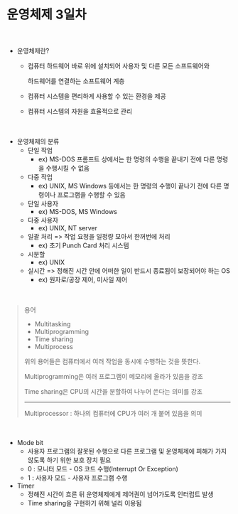 # 운영체제 3일차

　

* 운영체제란?

  * 컴퓨터 하드웨어 바로 위에 설치되어 사용자 및 다른 모든 소프트웨어와

    하드웨어를 연결하는 소프트웨어 계층

  * 컴퓨터 시스템을 편리하게 사용할 수 있는 환경을 제공

  * 컴퓨터 시스템의 자원을 효율적으로 관리

　

* 운영체제의 분류
  * 단일 작업
    * ex) MS-DOS 프롬프트 상에서는 한 명령의 수행을 끝내기 전에 다른 명령을 수행시킬 수 없음
  * 다중 작업
    * ex) UNIX, MS Windows 등에서는 한 명령의 수행이 끝나기 전에 다른 명령이나 프로그램을 수행할 수 있음
  * 단일 사용자
    * ex) MS-DOS, MS Windows
  * 다중 사용자
    * ex) UNIX, NT server
  * 일괄 처리 => 작업 요청을 일정량 모아서 한꺼번에 처리
    * ex) 초기 Punch Card 처리 시스템
  * 시분할
    * ex) UNIX
  * 실시간 => 정해진 시간 안에 어떠한 일이 반드시 종료됨이 보장되어야 하는 OS
    * ex) 원자로/공장 제어, 미사일 제어

　

> 용어
>
> * Multitasking
> * Multiprogramming
> * Time sharing
> * Multiprocess
>
> 
>
> 위의 용어들은 컴퓨터에서 여러 작업을 동시에 수행하는 것을 뜻한다.
>
> Multiprogramming은 여러 프로그램이 메모리에 올라가 있음을 강조
>
> Time sharing은 CPU의 시간을 분할하여 나누어 쓴다는 의미를 강조
>
> ---
>
> Multiprocessor : 하나의 컴퓨터에 CPU가 여러 개 붙어 있음을 의미

 　

* Mode bit
  * 사용자 프로그램의 잘못된 수행으로 다른 프로그램 및 운영체제에 피해가 가지 않도록 하기 위한 보호 장치 필요
  * 0 : 모니터 모드 - OS 코드 수행(Interrupt Or Exception)
  * 1 : 사용자 모드 - 사용자 프로그램 수행
* Timer
  * 정해진 시간이 흐른 뒤 운영체제에게 제어권이 넘어가도록 인터럽트 발생
  * Time sharing을 구현하기 위해 널리 이용됨